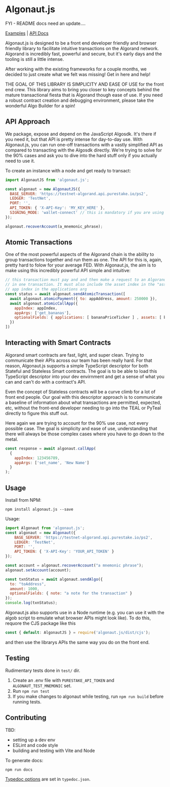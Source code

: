 # Algonaut.js

FYI - README docs need an update....

[Examples](https://thencc.github.io/algonautjs/examples/) | [API Docs](https://thencc.github.io/algonautjs/docs/)

Algonaut.js is designed to be a front end developer friendly and browser friendly library to facilitate intuitive transactions on the Algorand network.  Algorand is incredibly fast, powerful and secure, but it's early days and the tooling is still a little intense.

After working with the existing frameworks for a couple months, we decided to just create what we felt was missing!  Get in here and help!

THE GOAL OF THIS LIBRARY IS SIMPLICITY AND EASE OF USE for the front end crew.  This library aims to bring you closer to key concepts behind the mature transactional fiesta that is Algorand though ease of use.  If you need a robust contract creation and debugging environment, please take the wonderful Algo Builder for a spin!

## API Approach

We package, expose and depend on the JavaScript Algosdk.  It's there if you need it, but that API is pretty intense for day-to-day use.  With Algonaut.js, you can run one-off transactions with a vastly simplified API as compared to transacting with the Algosdk directly.  We're trying to solve for the 90% cases and ask you to dive into the hard stuff only if you actually need to use it.

To create an instance with a node and get ready to transact:

```js
import AlgonautJS from 'algonaut.js';

const algonaut = new AlgonautJS({
  BASE_SERVER: 'https://testnet-algorand.api.purestake.io/ps2',
  LEDGER: 'TestNet',
  PORT: '',
  API_TOKEN: { 'X-API-Key': 'MY_KEY_HERE' },
  SIGNING_MODE: 'wallet-connect' // this is mandatory if you are using WalletConnect!
});

algonaut.recoverAccount(a_mnemonic_phrase);
```

## Atomic Transactions

One of the most powerful aspects of the Algorand chain is the ability to group transactions together and run them as one.  The API for this is, again, pretty hard to folow for your average FED.  With Algonaut.js, the aim is to make using this incredibly powerful API simple and intuitive:

```js
// this transaction must pay and and then make a request to an Algorand Smart Contract
// in one transaction. It must also include the asset index in the "assets" arg and an
// app index in the applications arg
const status = await algonaut.sendAtomicTransaction([
  await algonaut.atomicPayment({ to: appAddress, amount: 250000 }),
  await algonaut.atomicCallApp({
    appIndex: appIndex,
    appArgs: ['get_bananas'],
    optionalFields: { applications: [ bananaPriceTicker ] , assets: [ bananaAsaIndex ]
  })
])
```

## Interacting with Smart Contracts

Algorand smart contracts are fast, light, and super clean.  Trying to communicate their APIs across our team has been really hard.  For that reason, Algonaut.js supports a simple TypeScript descriptor for both Stateful and Stateless Smart contracts.  The goal is to be able to load this TypeScript descriptor into your dev envirnment and get a sense of what you can and can't do with a contract's API.

Even the concept of Stateless contracts will be a curve climb for a lot of front end people.  Our goal with this descriptor approach is to communicate a baseline of information about what transactions are permitted, expected, etc, without the front-end developer needing to go into the TEAL or PyTeal directly to figure this stuff out.

Here again we are trying to account for the 90% use case, not every possible case.  The goal is simplicity and ease of use, understanding that there will always be those complex cases where you have to go down to the metal.

```js
const response = await algonaut.callApp(
  {
    appIndex: 123456789,
    appArgs: ['set_name', 'New Name']
  }
);
 ```

## Usage

Install from NPM:

```npm install algonaut.js --save```

Usage:

```js
import Algonaut from 'algonaut.js';
const algonaut = new Algonaut({
	BASE_SERVER: 'https://testnet-algorand.api.purestake.io/ps2',
	LEDGER: 'TestNet',
	PORT: '',
	API_TOKEN: { 'X-API-Key': 'YOUR_API_TOKEN' }
});

const account = algonaut.recoverAccount("a mnemonic phrase");
algonaut.setAccount(account);

const txnStatus = await algonaut.sendAlgo({
  to: "toAddress",
  amount: 1000,
  optionalFields: { note: "a note for the transaction" }
});
console.log(txnStatus);
```

Algonaut.js also supports use in a Node runtime (e.g. you can use it with the algob script to emulate what browser APIs might look like).  To do this, requore the CJS package like this

```js
const { default: AlgonautJS } = require('algonaut.js/dist/cjs');
```

and then use the librarys APIs the same way you do on the front end.

## Testing

Rudimentary tests done in `test/` dir.

1. Create an .env file with `PURESTAKE_API_TOKEN` and `ALGONAUT_TEST_MNEMONIC` set.
2. Run `npm run test`
3. If you make changes to algonaut while testing, run `npm run build` before running tests.

## Contributing

TBD:

- setting up a dev env
- ESLint and code style
- building and testing with Vite and Node

To generate docs:

```npm run docs```

[Typedoc options](https://typedoc.org/guides/options/) are set in `typedoc.json`.